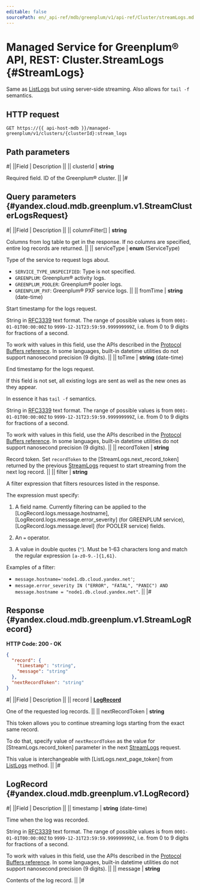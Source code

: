 ```yaml
---
editable: false
sourcePath: en/_api-ref/mdb/greenplum/v1/api-ref/Cluster/streamLogs.md
---
```


# Managed Service for Greenplum® API, REST: Cluster.StreamLogs {#StreamLogs}

Same as [ListLogs](/docs/managed-greenplum/api-ref/Cluster/listLogs#ListLogs) but using server-side streaming. Also allows for `tail -f` semantics.

## HTTP request

```
GET https://{{ api-host-mdb }}/managed-greenplum/v1/clusters/{clusterId}:stream_logs
```

## Path parameters

#|
||Field | Description ||
|| clusterId | **string**

Required field. ID of the Greenplum® cluster. ||
|#

## Query parameters {#yandex.cloud.mdb.greenplum.v1.StreamClusterLogsRequest}

#|
||Field | Description ||
|| columnFilter[] | **string**

Columns from log table to get in the response.
If no columns are specified, entire log records are returned. ||
|| serviceType | **enum** (ServiceType)

Type of the service to request logs about.

- `SERVICE_TYPE_UNSPECIFIED`: Type is not specified.
- `GREENPLUM`: Greenplum® activity logs.
- `GREENPLUM_POOLER`: Greenplum® pooler logs.
- `GREENPLUM_PXF`: Greenplum® PXF service logs. ||
|| fromTime | **string** (date-time)

Start timestamp for the logs request.

String in [RFC3339](https://www.ietf.org/rfc/rfc3339.txt) text format. The range of possible values is from
`0001-01-01T00:00:00Z` to `9999-12-31T23:59:59.999999999Z`, i.e. from 0 to 9 digits for fractions of a second.

To work with values in this field, use the APIs described in the
[Protocol Buffers reference](https://developers.google.com/protocol-buffers/docs/reference/overview).
In some languages, built-in datetime utilities do not support nanosecond precision (9 digits). ||
|| toTime | **string** (date-time)

End timestamp for the logs request.

If this field is not set, all existing logs are sent as well as the new ones as they appear.

In essence it has `tail -f` semantics.

String in [RFC3339](https://www.ietf.org/rfc/rfc3339.txt) text format. The range of possible values is from
`0001-01-01T00:00:00Z` to `9999-12-31T23:59:59.999999999Z`, i.e. from 0 to 9 digits for fractions of a second.

To work with values in this field, use the APIs described in the
[Protocol Buffers reference](https://developers.google.com/protocol-buffers/docs/reference/overview).
In some languages, built-in datetime utilities do not support nanosecond precision (9 digits). ||
|| recordToken | **string**

Record token. Set `recordToken` to the [StreamLogs.next_record_token] returned by the previous [StreamLogs](#StreamLogs) request to start streaming from the next log record. ||
|| filter | **string**

A filter expression that filters resources listed in the response.

The expression must specify:

1. A field name. Currently filtering can be applied to the [LogRecord.logs.message.hostname], [LogRecord.logs.message.error_severity] (for GREENPLUM service), [LogRecord.logs.message.level] (for POOLER service) fields.

2. An `=` operator.

3. A value in double quotes (`"`). Must be 1-63 characters long and match the regular expression `[a-z0-9.-]{1,61}`.

Examples of a filter:

* `message.hostname='node1.db.cloud.yandex.net'`;
* `message.error_severity IN ("ERROR", "FATAL", "PANIC") AND message.hostname = "node1.db.cloud.yandex.net"`. ||
|#

## Response {#yandex.cloud.mdb.greenplum.v1.StreamLogRecord}

**HTTP Code: 200 - OK**

```json
{
  "record": {
    "timestamp": "string",
    "message": "string"
  },
  "nextRecordToken": "string"
}
```

#|
||Field | Description ||
|| record | **[LogRecord](#yandex.cloud.mdb.greenplum.v1.LogRecord)**

One of the requested log records. ||
|| nextRecordToken | **string**

This token allows you to continue streaming logs starting from the exact same record.

To do that, specify value of `nextRecordToken` as the value for [StreamLogs.record_token] parameter in the next [StreamLogs](#StreamLogs) request.

This value is interchangeable with [ListLogs.next_page_token] from [ListLogs](/docs/managed-greenplum/api-ref/Cluster/listLogs#ListLogs) method. ||
|#

## LogRecord {#yandex.cloud.mdb.greenplum.v1.LogRecord}

#|
||Field | Description ||
|| timestamp | **string** (date-time)

Time when the log was recorded.

String in [RFC3339](https://www.ietf.org/rfc/rfc3339.txt) text format. The range of possible values is from
`0001-01-01T00:00:00Z` to `9999-12-31T23:59:59.999999999Z`, i.e. from 0 to 9 digits for fractions of a second.

To work with values in this field, use the APIs described in the
[Protocol Buffers reference](https://developers.google.com/protocol-buffers/docs/reference/overview).
In some languages, built-in datetime utilities do not support nanosecond precision (9 digits). ||
|| message | **string**

Contents of the log record. ||
|#